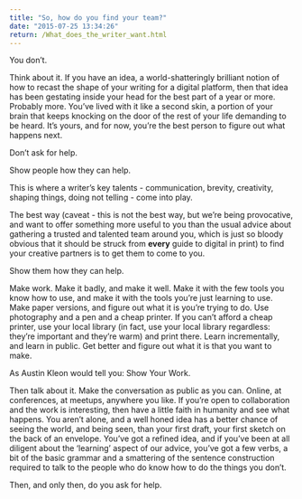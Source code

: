 ```yaml
---
title: "So, how do you find your team?"
date: "2015-07-25 13:34:26"
return: /What_does_the_writer_want.html
---
```


You don’t.

Think about it. If you have an idea, a world-shatteringly brilliant
notion of how to recast the shape of your writing for a digital
platform, then that idea has been gestating inside your head for the
best part of a year or more. Probably more. You’ve lived with it like a
second skin, a portion of your brain that keeps knocking on the door of
the rest of your life demanding to be heard. It’s yours, and for now,
you’re the best person to figure out what happens next.

Don’t ask for help.

Show people how they can help.

This is where a writer’s key talents - communication, brevity,
creativity, shaping things, doing not telling - come into play.

The best way (caveat - this is not the best way, but we’re being
provocative, and want to offer something more useful to you than the
usual advice about gathering a trusted and talented team around you,
which is just so bloody obvious that it should be struck from **every**
guide to digital in print) to find your creative partners is to get them
to come to you.

Show them how they can help.

Make work. Make it badly, and make it well. Make it with the few tools
you know how to use, and make it with the tools you’re just learning to
use. Make paper versions, and figure out what it is you’re trying to do.
Use photography and a pen and a cheap printer. If you can’t afford a
cheap printer, use your local library (in fact, use your local library
regardless: they’re important and they’re warm) and print there. Learn
incrementally, and learn in public. Get better and figure out what it is
that you want to make.

As Austin Kleon would tell you: Show Your Work.

Then talk about it. Make the conversation as public as you can. Online,
at conferences, at meetups, anywhere you like. If you’re open to
collaboration and the work is interesting, then have a little faith in
humanity and see what happens. You aren’t alone, and a well honed idea
has a better chance of seeing the world, and being seen, than your first
draft, your first sketch on the back of an envelope. You’ve got a
refined idea, and if you’ve been at all diligent about the ‘learning’
aspect of our advice, you’ve got a few verbs, a bit of the basic grammar
and a smattering of the sentence construction required to talk to the
people who do know how to do the things you don’t.

Then, and only then, do you ask for help.
